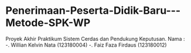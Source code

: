 # Penerimaan-Peserta-Didik-Baru---Metode-SPK-WP
Proyek Akhir Praktikum Sistem Cerdas dan Pendukung Keputusan.
Nama :
-. Willian Kelvin Nata (123180004)
-. Faiz Faza Firdaus (123180012)
